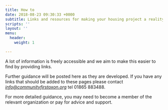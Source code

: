 ```yaml
---
title: How to
date: 2018-08-23 09:30:33 +0000
subtitle: Links and resources for making your housing project a reality
scripts: ''
layout: ''
menu:
  header:
    weight: 1

---
```

A lot of information is freely accessible and we aim to make this easier to find by providing links. 

Further guidance will be posted here as they are developed. If you have any links that should be added to these pages please contact [_info@communityfirstoxon.org_]() tel 01865 883488.

For more detailed guidance, you may need to become a member of the relevant organization or pay for advice and support.